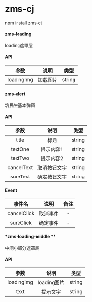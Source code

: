 # zms-cj

npm install zms-cj

#### **zms-loading**

loading遮罩层

#### API

|    参数    |   说明   |  类型  |
| :--------: | :------: | :----: |
| loadingImg | 加载图片 | string |

#### **zms-alert**

筑民生基本弹窗

#### API

|    参数    |     说明     |  类型  |
| :--------: | :----------: | :----: |
|   title    |     标题     | string |
|  textOne   |  提示内容1   | string |
|  textTwo   |  提示内容2   | string |
| cancelText | 取消按钮文字 | string |
|  sureText  | 确定按钮文字 | string |

#### Event

|   事件名    |   说明   | 备注 |
| :---------: | :------: | :--: |
| cancelClick | 取消事件 |  -   |
|  sureClick  | 确定事件 |  -   |

#### *zms-loading-middle **

中间小部分遮罩层

#### API

|    参数    |    说明     |  类型  |
| :--------: | :---------: | :----: |
| loadingImg | loading图片 | string |
|    text    |  提示文字   | string |

